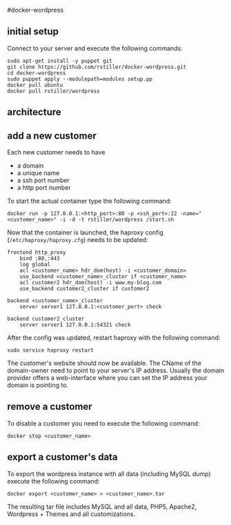 #docker-wordpress

## initial setup

Connect to your server and execute the following commands:

```text
sudo apt-get install -y puppet git
git clone https://github.com/rstiller/docker-wordpress.git
cd docker-wordpress
sudo puppet apply --modulepath=modules setup.pp
docker pull ubuntu
docker pull rstiller/wordpress
```

## architecture

## add a new customer

Each new customer needs to have

* a domain
* a unique name
* a ssh port number
* a http port number

To start the actual container type the following command:

```text
docker run -p 127.0.0.1:<http_port>:80 -p <ssh_port>:22 -name="<customer_name>" -i -d -t rstiller/wordpress /start.sh
```

Now that the container is launched, the haproxy config (`/etc/haproxy/haproxy.cfg`) needs to be updated:

```text
frontend http_proxy
    bind :80,:443
    log global
    acl <customer_name> hdr_dom(host) -i <customer_domain>
    use_backend <customer_name>_cluster if <customer_name>
    acl customer2 hdr_dom(host) -i www.my-blog.com
    use_backend customer2_cluster if customer2

backend <customer_name>_cluster
    server server1 127.0.0.1:<customer_port> check

backend customer2_cluster
    server server1 127.0.0.1:54321 check
```

After the config was updated, restart haproxy with the following command:

```text
sudo service haproxy restart
```

The customer's website should now be available.
The CName of the domain-owner need to point to your server's IP address.
Usually the domain provider offers a web-interface where you can set the
IP address your domain is pointing to.

## remove a customer

To disable a customer you need to execute the following command:

```text
docker stop <customer_name>
```

## export a customer's data

To export the wordpress instance with all data (including MySQL dump) execute the following command:

```text
docker export <customer_name> > <customer_name>.tar
```

The resulting tar file includes MySQL and all data, PHP5, Apache2, Wordpress + Themes and all customizations.
